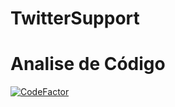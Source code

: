 # TwitterSupport

# Analise de Código
[![CodeFactor](https://www.codefactor.io/repository/github/cpsilva/twittersupport/badge)](https://www.codefactor.io/repository/github/cpsilva/twittersupport)
